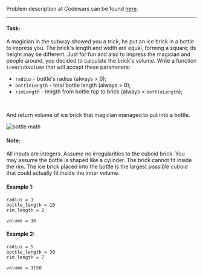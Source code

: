 Problem description at Codewars can be found
[here](https://www.codewars.com/kata/59c287b16bddd291c700009a/train/python).

-------------

#### Task:
A magician in the subway showed you a trick, he put an ice brick in a bottle to impress you. The
brick's length and width are equal, forming a square; its height may be different. Just for fun and
also to impress the magician and people around, you decided to calculate the brick's volume. Write a
function `iceBrickVolume` that will accept these parameters:

* `radius` - bottle's radius (always > 0);
* `bottleLength` - total bottle length (always > 0);
* `rimLength` - length from bottle top to brick (always < `bottleLength`);
<br>

And return volume of ice brick that magician managed to put into a bottle.

![bottle math](https://i.imgur.com/vU2zzm4.png)

#### Note:
All inputs are integers. Assume no irregularities to the cuboid brick. You may assume the bottle is
shaped like a cylinder. The brick cannot fit inside the rim. The ice brick placed into the bottle is
the largest possible cuboid that could actually fit inside the inner volume.

#### Example 1:
```
radius = 1
bottle_length = 10
rim_length = 2

volume = 16
```

#### Example 2:
```
radius = 5
bottle_length = 30
rim_length = 7

volume = 1150
```
